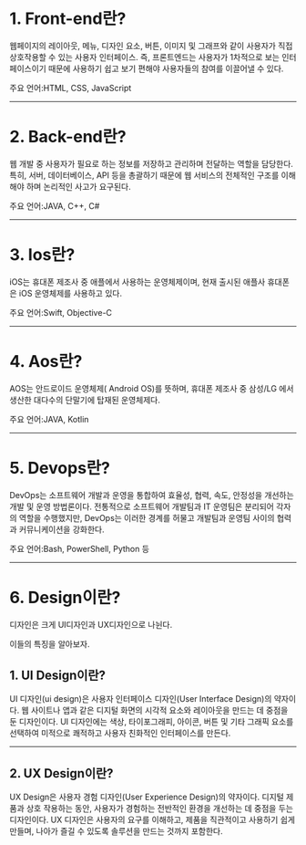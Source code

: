 


# 1. Front-end란?

웹페이지의 레이아웃, 메뉴, 디자인 요소, 버튼, 이미지 및 그래프와 같이 사용자가 직접 상호작용할 수 있는 사용자 인터페이스. 즉, 프론트엔드는 사용자가 1차적으로 보는 인터페이스이기 때문에 사용하기 쉽고 보기 편해야 사용자들의 참여를 이끌어낼 수 있다.

주요 언어:HTML, CSS, JavaScript
___
# 2. Back-end란?

웹 개발 중 사용자가 필요로 하는 정보를 저장하고 관리하며 전달하는 역할을 담당한다. 특히, 서버, 데이터베이스, API 등을 총괄하기 때문에 웹 서비스의 전체적인 구조를 이해해야 하며 논리적인 사고가 요구된다.

주요 언어:JAVA, C++, C#
___
# 3. Ios란?

iOS는 휴대폰 제조사 중 애플에서 사용하는 운영체제이며,
현재 출시된 애플사 휴대폰은 iOS 운영체제를 사용하고 있다. 

주요 언어:Swift, Objective-C
___
# 4. Aos란?

AOS는 안드로이드 운영체제( Android OS)를 뜻하며, 
휴대폰 제조사 중 삼성/LG 에서 생산한 대다수의 단말기에 
탑재된 운영체제다. 

주요 언어:JAVA, Kotlin
___
# 5. Devops란?

DevOps는 소프트웨어 개발과 운영을 통합하여 효율성, 협력, 속도, 안정성을 개선하는 개발 및 운영 방법론이다. 전통적으로 소프트웨어 개발팀과 IT 운영팀은 분리되어 각자의 역할을 수행했지만, DevOps는 이러한 경계를 허물고 개발팀과 운영팀 사이의 협력과 커뮤니케이션을 강화한다.

주요 언어:Bash, PowerShell, Python 등
___
# 6. Design이란?

디자인은 크게 UI디자인과 UX디자인으로 나뉜다.

이들의 특징을 알아보자.


## 1. UI Design이란?

UI 디자인(ui design)은 사용자 인터페이스 디자인(User Interface Design)의 약자이다. 웹 사이트나 앱과 같은 디지털 화면의 시각적 요소와 레이아웃을 만드는 데 중점을 둔 디자인이다. UI 디자인에는 색상, 타이포그래피, 아이콘, 버튼 및 기타 그래픽 요소를 선택하여 미적으로 쾌적하고 사용자 친화적인 인터페이스를 만든다.
___

## 2. UX Design이란?

UX Design은 사용자 경험 디자인(User Experience Design)의 약자이다. 디지털 제품과 상호 작용하는 동안, 사용자가 경험하는 전반적인 환경을 개선하는 데 중점을 두는 디자인이다. UX 디자인은 사용자의 요구를 이해하고, 제품을 직관적이고 사용하기 쉽게 만들며, 나아가 즐길 수 있도록 솔루션을 만드는 것까지 포함한다.